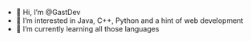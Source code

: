 - 👋 Hi, I’m @GastDev
- 👀 I’m interested in Java, C++, Python and a hint of web development 
- 🌱 I’m currently learning all those languages
